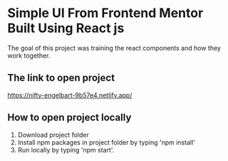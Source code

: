 # Simple UI From Frontend Mentor Built Using React js
The goal of this project was training the react components and how they work together.
## The link to open project
https://nifty-engelbart-9b57e4.netlify.app/

## How to open project locally
1. Download project folder
2. Install npm packages in project folder by typing 'npm install'
3. Run locally by typing 'npm start'.


